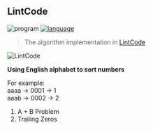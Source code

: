 ## LintCode

![program](https://img.shields.io/badge/program-java-ff69b4.svg)
[![language](https://img.shields.io/badge/language-中文-red.svg)](./README-zh.md)

> The algorithm implementation in [LintCode](https://www.lintcode.com/) 

![LintCode](http://p68i1i2cw.bkt.clouddn.com/LintCode.gif)

**Using English alphabet to sort numbers**

For example: <br>
aaaa -> 0001 -> 1 <br>
aaab -> 0002 -> 2 <br>

1. A + B Problem
2. Trailing Zeros
